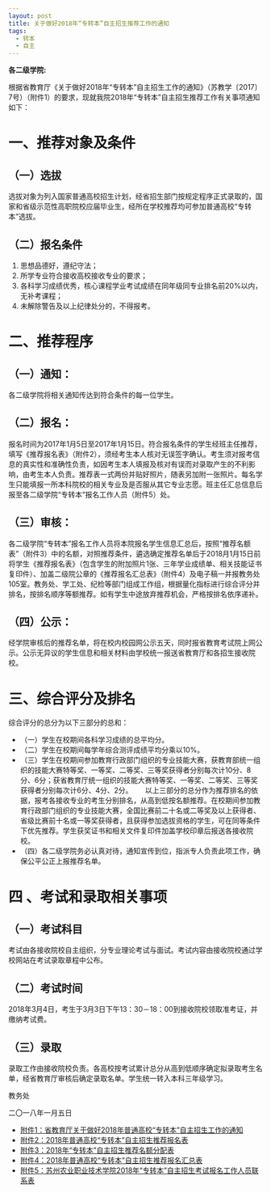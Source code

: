 ```yaml
---
layout: post
title: 关于做好2018年“专转本”自主招生推荐工作的通知
tags: 
  - 转本
  - 自主
---
```


<!--more-->

**各二级学院:**

根据省教育厅《关于做好2018年“专转本”自主招生工作的通知》（苏教学〔2017〕7号）（附件1）的要求，现就我院2018年“专转本”自主招生推荐工作有关事项通知如下：

# 一、推荐对象及条件
## （一）选拔

选拔对象为列入国家普通高校招生计划，经省招生部门按规定程序正式录取的，国家和省级示范性高职院校应届毕业生，经所在学校推荐均可参加普通高校“专转本”选拔。

## （二）报名条件
1. 思想品德好，遵纪守法；
2. 所学专业符合接收高校接收专业的要求；
3. 各科学习成绩优秀，核心课程学业考试成绩在同年级同专业排名前20%以内，无补考课程；
5. 未解除警告及以上纪律处分的，不得报考。

# 二、推荐程序

## （一）通知：

各二级学院将相关通知传达到符合条件的每一位学生。

## （二）报名：

报名时间为2017年1月5日至2017年1月15日。符合报名条件的学生经班主任推荐，填写《推荐报名表》（附件2），须经考生本人核对无误签字确认。考生须对报考信息的真实性和准确性负责，如因考生本人填报及核对有误而对录取产生的不利影响，由考生本人负责。推荐表一式两份并贴好照片，随表另加附一张照片。每名学生只能填报一所本科院校的相关专业及是否服从其它专业志愿。班主任汇总信息后报至各二级学院“专转本”报名工作人员（附件5）处。

## （三）审核：

各二级学院“专转本”报名工作人员将本院报名学生信息汇总后，按照“推荐名额表”（附件3）中的名额，对照推荐条件，遴选确定推荐名单后于2018月1月15日前将学生《推荐报名表》（包含学生的附加照片1张、三年学业成绩单、相关技能证书复印件）、加盖二级院公章的《推荐报名汇总表》（附件4）及电子稿一并报教务处105室。教务处、学工处、纪检等部门组成工作组，根据量化指标进行综合评分并排名，按排名顺序等额推荐。如有学生中途放弃推荐机会，严格按排名依序递补。

## （四）公示：

经学院审核后的推荐名单，将在校内校园网公示五天，同时报省教育考试院上网公示。公示无异议的学生信息和相关材料由学校统一报送省教育厅和各招生接收院校。

# 三、综合评分及排名

综合评分的总分为以下三部分的总和：

* （一）学生在校期间各科学习成绩的总平均分。
* （二）学生在校期间每学年综合测评成绩平均分乘以10%。
* （三）学生在校期间参加教育行政部门组织的专业技能大赛，获教育部统一组织的技能大赛特等奖、一等奖、二等奖、三等奖获得者分别每次计10分、8分、6分；获省教育厅统一组织的技能大赛特等奖、一等奖、二等奖、三等奖获得者分别每次计6分、4分、2分。　　
以上三部分的总分作为推荐排名的依据，报考各接收专业的考生分别排名，从高到低按名额推荐。在校期间参加教育行政部门组织的专业技能大赛，全国比赛前二十名或二等奖及以上获得者、省级比赛前十名或一等奖获得者，且获得参加选拔资格的学生，可在同等条件下优先推荐。学生获奖证书和相关文件复印件加盖学校印章后报送各接收院校。　
* （四）各二级学院务必认真对待，通知宣传到位，指派专人负责此项工作，确保公平公正上报推荐名单。

# 四 、考试和录取相关事项
## （一）考试科目

考试由各接收院校自主组织，分专业理论考试与面试。考试内容由接收院校通过学校网站在考试录取章程中公布。

## （二）考试时间

2018年3月4日，考生于3月3日下午13：30－18：00到接收院校领取准考证，并缴纳考试费。

## （三）录取
录取工作由接收院校负责。各高校按考试累计总分从高到低顺序确定拟录取考生名单，经省教育厅审核后确定录取名单。学生统一转入本科三年级学习。


教务处

二〇一八年一月五日

* [附件1：省教育厅关于做好2018年普通高校“专转本”自主招生工作的通知](http://7xqrll.com1.z0.glb.clouddn.com/20180108-%E9%99%84%E4%BB%B61%EF%BC%9A%E7%9C%81%E6%95%99%E8%82%B2%E5%8E%85%E5%85%B3%E4%BA%8E%E5%81%9A%E5%A5%BD2018%E5%B9%B4%E6%99%AE%E9%80%9A%E9%AB%98%E6%A0%A1%E2%80%9C%E4%B8%93%E8%BD%AC%E6%9C%AC%E2%80%9D%E8%87%AA%E4%B8%BB%E6%8B%9B%E7%94%9F%E5%B7%A5%E4%BD%9C%E7%9A%84%E9%80%9A%E7%9F%A5.doc)
* [附件2：2018年普通高校“专转本”自主招生推荐报名表](http://7xqrll.com1.z0.glb.clouddn.com/20180108-%E9%99%84%E4%BB%B62%EF%BC%9A2018%E5%B9%B4%E6%99%AE%E9%80%9A%E9%AB%98%E6%A0%A1%E2%80%9C%E4%B8%93%E8%BD%AC%E6%9C%AC%E2%80%9D%E8%87%AA%E4%B8%BB%E6%8B%9B%E7%94%9F%E6%8E%A8%E8%8D%90%E6%8A%A5%E5%90%8D%E8%A1%A8.docx)
* [附件3：2018年“专转本”自主招生推荐名额分配表](http://7xqrll.com1.z0.glb.clouddn.com/20180108-%E9%99%84%E4%BB%B63%EF%BC%9A2018%E5%B9%B4%E2%80%9C%E4%B8%93%E8%BD%AC%E6%9C%AC%E2%80%9D%E8%87%AA%E4%B8%BB%E6%8B%9B%E7%94%9F%E6%8E%A8%E8%8D%90%E5%90%8D%E9%A2%9D%E5%88%86%E9%85%8D%E8%A1%A8.docx)
* [附件4：2018年普通高校“专转本”自主招生推荐报名汇总表](http://7xqrll.com1.z0.glb.clouddn.com/20180108-%E9%99%84%E4%BB%B64%EF%BC%9A2018%E5%B9%B4%E6%99%AE%E9%80%9A%E9%AB%98%E6%A0%A1%E2%80%9C%E4%B8%93%E8%BD%AC%E6%9C%AC%E2%80%9D%E8%87%AA%E4%B8%BB%E6%8B%9B%E7%94%9F%E6%8E%A8%E8%8D%90%E6%8A%A5%E5%90%8D%E6%B1%87%E6%80%BB%E8%A1%A8.xlsx)
* [附件5：苏州农业职业技术学院2018年“专转本”自主招生考试报名工作人员联系表](http://7xqrll.com1.z0.glb.clouddn.com/20180108-%E9%99%84%E4%BB%B65%EF%BC%9A%E8%8B%8F%E5%B7%9E%E5%86%9C%E4%B8%9A%E8%81%8C%E4%B8%9A%E6%8A%80%E6%9C%AF%E5%AD%A6%E9%99%A22018%E5%B9%B4%E2%80%9C%E4%B8%93%E8%BD%AC%E6%9C%AC%E2%80%9D%E8%87%AA%E4%B8%BB%E6%8B%9B%E7%94%9F%E8%80%83%E8%AF%95%E6%8A%A5%E5%90%8D%E5%B7%A5%E4%BD%9C%E4%BA%BA%E5%91%98%E8%81%94%E7%B3%BB%E8%A1%A8.docx)
